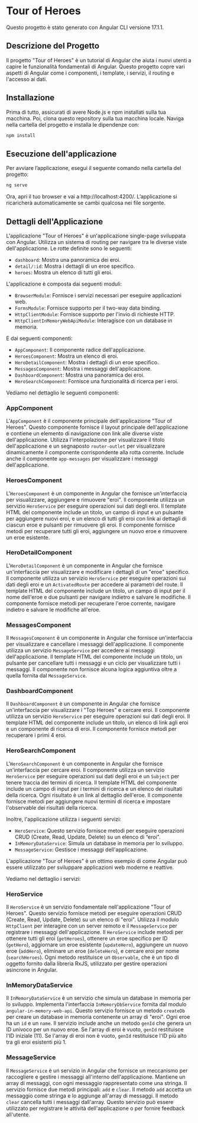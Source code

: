# Tour of Heroes

Questo progetto è stato generato con Angular CLI versione 17.1.1.

## Descrizione del Progetto

Il progetto "Tour of Heroes" è un tutorial di Angular che aiuta i nuovi utenti a capire le funzionalità fondamentali di Angular. Questo progetto copre vari aspetti di Angular come i componenti, i template, i servizi, il routing e l'accesso ai dati.

## Installazione

Prima di tutto, assicurati di avere Node.js e npm installati sulla tua macchina. Poi, clona questo repository sulla tua macchina locale. Naviga nella cartella del progetto e installa le dipendenze con:

```bash
npm install
```

## Esecuzione dell'applicazione 
Per avviare l’applicazione, esegui il seguente comando nella cartella del progetto:
```bash
ng serve
```
Ora, apri il tuo browser e vai a http://localhost:4200/. L’applicazione si ricaricherà automaticamente se cambi qualcosa nei file sorgente.

## Dettagli dell'Applicazione

L'applicazione "Tour of Heroes" è un'applicazione single-page sviluppata con Angular. Utilizza un sistema di routing per navigare tra le diverse viste dell'applicazione. Le rotte definite sono le seguenti:

- `dashboard`: Mostra una panoramica dei eroi.
- `detail/:id`: Mostra i dettagli di un eroe specifico.
- `heroes`: Mostra un elenco di tutti gli eroi.

L'applicazione è composta dai seguenti moduli:

- `BrowserModule`: Fornisce i servizi necessari per eseguire applicazioni web.
- `FormsModule`: Fornisce supporto per il two-way data binding.
- `HttpClientModule`: Fornisce supporto per l'invio di richieste HTTP.
- `HttpClientInMemoryWebApiModule`: Interagisce con un database in memoria.

E dai seguenti componenti:

- `AppComponent`: Il componente radice dell'applicazione.
- `HeroesComponent`: Mostra un elenco di eroi.
- `HeroDetailComponent`: Mostra i dettagli di un eroe specifico.
- `MessagesComponent`: Mostra i messaggi dell'applicazione.
- `DashboardComponent`: Mostra una panoramica dei eroi.
- `HeroSearchComponent`: Fornisce una funzionalità di ricerca per i eroi.

Vediamo nel dettaglio le seguenti componenti:

### AppComponent

L'`AppComponent` è il componente principale dell'applicazione "Tour of Heroes". Questo componente fornisce il layout principale dell'applicazione e contiene un elemento di navigazione con link alle diverse viste dell'applicazione. Utilizza l'interpolazione per visualizzare il titolo dell'applicazione e un segnaposto `router-outlet` per visualizzare dinamicamente il componente corrispondente alla rotta corrente. Include anche il componente `app-messages` per visualizzare i messaggi dell'applicazione. 

### HeroesComponent

L'`HeroesComponent` è un componente in Angular che fornisce un'interfaccia per visualizzare, aggiungere e rimuovere "eroi". Il componente utilizza un servizio `HeroService` per eseguire operazioni sui dati degli eroi. Il template HTML del componente include un titolo, un campo di input e un pulsante per aggiungere nuovi eroi, e un elenco di tutti gli eroi con link ai dettagli di ciascun eroe e pulsanti per rimuovere gli eroi. Il componente fornisce metodi per recuperare tutti gli eroi, aggiungere un nuovo eroe e rimuovere un eroe esistente.

### HeroDetailComponent

L'`HeroDetailComponent` è un componente in Angular che fornisce un'interfaccia per visualizzare e modificare i dettagli di un "eroe" specifico. Il componente utilizza un servizio `HeroService` per eseguire operazioni sui dati degli eroi e un `ActivatedRoute` per accedere ai parametri del route. Il template HTML del componente include un titolo, un campo di input per il nome dell'eroe e due pulsanti per navigare indietro e salvare le modifiche. Il componente fornisce metodi per recuperare l'eroe corrente, navigare indietro e salvare le modifiche all'eroe.

### MessagesComponent

Il `MessagesComponent` è un componente in Angular che fornisce un'interfaccia per visualizzare e cancellare i messaggi dell'applicazione. Il componente utilizza un servizio `MessageService` per accedere ai messaggi dell'applicazione. Il template HTML del componente include un titolo, un pulsante per cancellare tutti i messaggi e un ciclo per visualizzare tutti i messaggi. Il componente non fornisce alcuna logica aggiuntiva oltre a quella fornita dal `MessageService`.

### DashboardComponent

Il `DashboardComponent` è un componente in Angular che fornisce un'interfaccia per visualizzare i "Top Heroes" e cercare eroi. Il componente utilizza un servizio `HeroService` per eseguire operazioni sui dati degli eroi. Il template HTML del componente include un titolo, un elenco di link agli eroi e un componente di ricerca di eroi. Il componente fornisce metodi per recuperare i primi 4 eroi.

### HeroSearchComponent

L'`HeroSearchComponent` è un componente in Angular che fornisce un'interfaccia per cercare eroi. Il componente utilizza un servizio `HeroService` per eseguire operazioni sui dati degli eroi e un `Subject` per tenere traccia dei termini di ricerca. Il template HTML del componente include un campo di input per i termini di ricerca e un elenco dei risultati della ricerca. Ogni risultato è un link al dettaglio dell'eroe. Il componente fornisce metodi per aggiungere nuovi termini di ricerca e impostare l'observable dei risultati della ricerca.


Inoltre, l'applicazione utilizza i seguenti servizi:

- `HeroService`: Questo servizio fornisce metodi per eseguire        operazioni CRUD (Create, Read, Update, Delete) su un elenco di “eroi".
- `InMemoryDataService`: Simula un database in memoria per lo sviluppo.
- `MessageService`: Gestisce i messaggi dell'applicazione.

L'applicazione "Tour of Heroes" è un ottimo esempio di come Angular può essere utilizzato per sviluppare applicazioni web moderne e reattive.

Vediamo nel dettaglio i servizi:

### HeroService

Il `HeroService` è un servizio fondamentale nell'applicazione "Tour of Heroes". Questo servizio fornisce metodi per eseguire operazioni CRUD (Create, Read, Update, Delete) su un elenco di "eroi". Utilizza il modulo `HttpClient` per interagire con un server remoto e il `MessageService` per registrare i messaggi dell'applicazione. Il `HeroService` include metodi per ottenere tutti gli eroi (`getHeroes`), ottenere un eroe specifico per ID (`getHero`), aggiornare un eroe esistente (`updateHero`), aggiungere un nuovo eroe (`addHero`), eliminare un eroe (`deleteHero`), e cercare eroi per nome (`searchHeroes`). Ogni metodo restituisce un `Observable`, che è un tipo di oggetto fornito dalla libreria RxJS, utilizzato per gestire operazioni asincrone in Angular.

### InMemoryDataService

Il `InMemoryDataService` è un servizio che simula un database in memoria per lo sviluppo. Implementa l'interfaccia `InMemoryDbService` fornita dal modulo `angular-in-memory-web-api`. Questo servizio fornisce un metodo `createDb` per creare un database in memoria contenente un array di "eroi". Ogni eroe ha un `id` e un `name`. Il servizio include anche un metodo `genId` che genera un ID univoco per un nuovo eroe. Se l'array di eroi è vuoto, `genId` restituisce l'ID iniziale (11). Se l'array di eroi non è vuoto, `genId` restituisce l'ID più alto tra gli eroi esistenti più 1.

### MessageService

Il `MessageService` è un servizio in Angular che fornisce un meccanismo per raccogliere e gestire i messaggi all'interno dell'applicazione. Mantiene un array di messaggi, con ogni messaggio rappresentato come una stringa. Il servizio fornisce due metodi principali: `add` e `clear`. Il metodo `add` accetta un messaggio come stringa e lo aggiunge all'array di messaggi. Il metodo `clear` cancella tutti i messaggi dall'array. Questo servizio può essere utilizzato per registrare le attività dell'applicazione o per fornire feedback all'utente.
